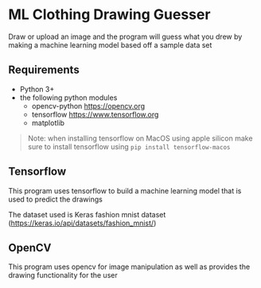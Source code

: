 # ML Clothing Drawing Guesser

Draw or upload an image and the program will guess what you drew by making a machine learning model based off a sample data set

## Requirements

- Python 3+
- the following python modules
  - opencv-python https://opencv.org
  - tensorflow https://www.tensorflow.org
  - matplotlib
 
> Note: when installing tensorflow on MacOS using apple silicon make sure to install tensorflow using `pip install tensorflow-macos`
  
## Tensorflow

This program uses tensorflow to build a machine learning model that is used to predict the drawings

The dataset used is Keras fashion mnist dataset (https://keras.io/api/datasets/fashion_mnist/)
  
## OpenCV 

This program uses opencv for image manipulation as well as provides the drawing functionality for the user
  
